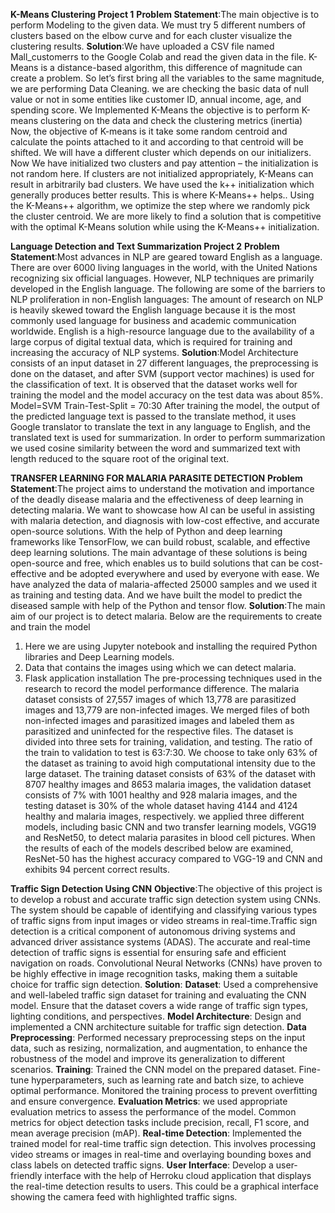 

**K-Means Clustering Project 1**
**Problem Statement**:The main objective is to perform Modeling to the given data. We must try 5 different numbers of clusters based on the elbow curve and for each cluster visualize the clustering results.
**Solution**:We have uploaded a CSV file named Mall_customerrs to the Google Colab and read the given data in the file. K-Means is a distance-based algorithm, this difference of magnitude can create a problem. So let’s first bring all the variables to the same magnitude, we are performing Data Cleaning.  we are checking the basic data of null value or not in some entities like customer ID, annual income, age, and spending score. We Implemented K-Means the objective is to perform K-means clustering on the data and check the clustering metrics (inertia) Now, the objective of K-means is it take some random centroid and calculate the points attached to it and according to that centroid will be shifted. We will have a different cluster which depends on our initializers. Now We have initialized two clusters and pay attention – the initialization is not random here. If clusters are not initialized appropriately, K-Means can result in arbitrarily bad clusters. We have used the k++ initialization which generally produces better results. This is where K-Means++ helps.. Using the K-Means++ algorithm, we optimize the step where we randomly pick the cluster centroid. We are more likely to find a solution that is competitive with the optimal K-Means solution while using the K-Means++ initialization.

**Language Detection and Text Summarization Project 2**
**Problem Statement**:Most advances in NLP are geared toward English as a language. There are over 6000 living languages in the world, with the United Nations recognizing six official languages.
However, NLP techniques are primarily developed in the English language. The following are some of the barriers to NLP proliferation in non-English languages: The amount of research on NLP is heavily skewed toward the English language because it is the most commonly used language for business and academic communication worldwide. English is a high-resource language due to the availability of a large corpus of digital textual data, which is required for training and increasing the accuracy of NLP systems.
**Solution**:Model Architecture consists of an input dataset in 27 different languages, the preprocessing is done on the dataset, and after SVM (support vector machines) is used for the classification of
text. It is observed that the dataset works well for training the model and the model accuracy on the test data was about 85%.
Model=SVM
Train-Test-Split = 70:30
After training the model, the output of the predicted language text is passed to the translate method, it uses Google translator to translate the text in any language to English, and the translated text is used for summarization. In order to perform summarization we used cosine similarity between the word and summarized text with length reduced to the square root of the original text.

**TRANSFER LEARNING FOR MALARIA PARASITE DETECTION**
**Problem Statement**:The project aims to understand the motivation and importance of the deadly disease malaria and the effectiveness of deep learning in detecting malaria. We want to showcase how AI can be useful in assisting with malaria detection, and diagnosis with low-cost effective, and accurate open-source solutions. With the help of Python and deep learning frameworks like TensorFlow, we can build robust, scalable, and effective deep learning solutions. The main advantage of these solutions is being open-source and free, which enables us to build solutions that can be cost-effective and be adopted everywhere and used by everyone with ease. We have analyzed the data of malaria-affected 25000 samples and we used it as training and testing data. And we have built the model to predict the diseased sample with help of the Python and tensor flow.
**Solution**:The main aim of our project is to detect malaria. Below are the requirements to create and train the model
1. Here we are using Jupyter notebook and installing the required Python libraries and
Deep Learning models.
2. Data that contains the images using which we can detect malaria.
3. Flask application installation
The pre-processing techniques used in the research to record the model performance difference. The malaria dataset consists of 27,557 images of which 13,778 are parasitized images and 13,779 are non-infected images. We merged files of both non-infected images and parasitized images and labeled them as parasitized and uninfected for the respective files. The dataset is divided into three sets for training, validation, and testing. The ratio of the train to validation to test is 63:7:30. We choose to take only 63% of the dataset as training to avoid high computational intensity due to the large dataset. The training dataset consists of 63% of the dataset with 8707 healthy images and 8653 malaria images, the validation dataset consists of 7% with 1001 healthy and 928 malaria images, and the testing dataset is 30% of the whole dataset having 4144 and 4124 healthy and malaria images, respectively.
we applied three different models, including basic CNN and two transfer learning models, VGG19 and ResNet50, to detect malaria parasites in blood cell pictures. When the results of each of the models described below are examined, ResNet-50 has the highest accuracy compared to VGG-19 and CNN and exhibits 94 percent correct results.

**Traffic Sign Detection Using CNN**
**Objective**:The objective of this project is to develop a robust and accurate traffic sign detection system using CNNs. The system should be capable of identifying and classifying various types of traffic signs from input images or video streams in real-time.Traffic sign detection is a critical component of autonomous driving systems and advanced driver assistance systems (ADAS). The accurate and real-time detection of traffic signs is essential for ensuring safe and efficient navigation on roads. Convolutional Neural Networks (CNNs) have proven to be highly effective in image recognition tasks, making them a suitable choice for traffic sign detection.
**Solution**:
**Dataset**: Used a comprehensive and well-labeled traffic sign dataset for training and evaluating the CNN model. Ensure that the dataset covers a wide range of traffic sign types, lighting conditions, and perspectives.
**Model Architecture**: Design and implemented a CNN architecture suitable for traffic sign detection.
**Data Preprocessing**: Performed necessary preprocessing steps on the input data, such as resizing, normalization, and augmentation, to enhance the robustness of the model and improve its generalization to different scenarios.
**Training**: Trained the CNN model on the prepared dataset. Fine-tune hyperparameters, such as learning rate and batch size, to achieve optimal performance. Monitored the training process to prevent overfitting and ensure convergence.
**Evaluation Metrics**: we used appropriate evaluation metrics to assess the performance of the model. Common metrics for object detection tasks include precision, recall, F1 score, and mean average precision (mAP).
**Real-time Detection**: Implemented the trained model for real-time traffic sign detection. This involves processing video streams or images in real-time and overlaying bounding boxes and class labels on detected traffic signs.
**User Interface**: Develop a user-friendly interface with the help of Herroku cloud application that displays the real-time detection results to users. This could be a graphical interface showing the camera feed with highlighted traffic signs.

